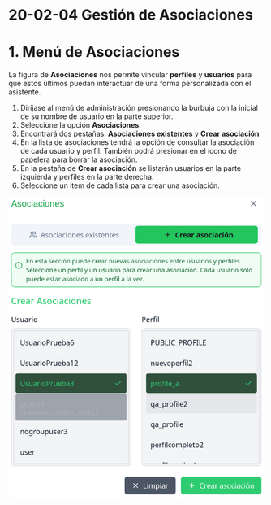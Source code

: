 # 20-02-04 Gestión de Asociaciones
# 1. Menú de Asociaciones
La figura de **Asociaciones** nos permite vincular **perfiles** y **usuarios** para que estos últimos puedan interactuar de una forma personalizada con el asistente.

1. Diríjase al menú de administración presionando la burbuja con la inicial de su nombre de usuario en la parte superior.
2. Seleccione la opción **Asociaciones**.
3. Encontrará dos pestañas: **Asociaciones existentes** y **Crear asociación**
4. En la lista de asociaciones tendrá la opción de consultar la asociación de cada usuario y perfil. También podrá presionar en el ícono de papelera para borrar la asociación.
5. En la pestaña de **Crear asociación** se listarán usuarios en la parte izquierda y perfiles en la parte derecha.
6. Seleccione un item de cada lista para crear una asociación.

<p align="center">
  <img src="https://github.com/MOX-ANALYTICA/chatbot-go-docs/blob/main/assets/20-02-04_1.png" />
</p>